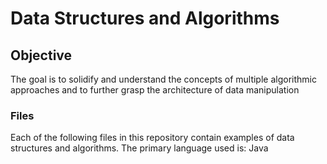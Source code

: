 # Data Structures and Algorithms

## Objective

The goal is to solidify and understand the concepts of multiple algorithmic approaches and to further grasp the architecture of data manipulation

### Files

Each of the following files in this repository contain examples of data structures and algorithms. The primary language used is: Java

